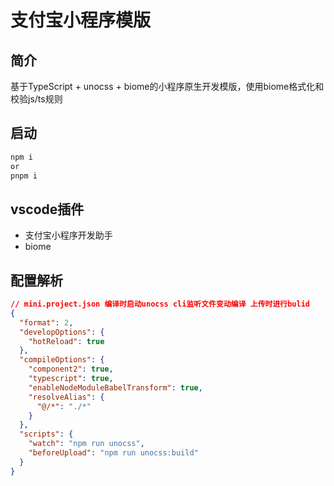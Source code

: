 # 支付宝小程序模版

## 简介
基于TypeScript + unocss + biome的小程序原生开发模版，使用biome格式化和校验js/ts规则

## 启动

```bash
npm i
or
pnpm i
```

## vscode插件

- 支付宝小程序开发助手
- biome

## 配置解析
```json
// mini.project.json 编译时启动unocss cli监听文件变动编译 上传时进行bulid
{
  "format": 2,
  "developOptions": {
    "hotReload": true
  },
  "compileOptions": {
    "component2": true,
    "typescript": true,
    "enableNodeModuleBabelTransform": true,
    "resolveAlias": {
      "@/*": "./*"
    }
  },
  "scripts": {
    "watch": "npm run unocss",
    "beforeUpload": "npm run unocss:build"
  }
}

```
